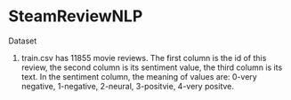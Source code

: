 # SteamReviewNLP

Dataset

1. train.csv has 11855 movie reviews. The first column is the id of this review, the second column is its sentiment value, the third column is its text. In the sentiment column, the meaning of values are: 0-very negative, 1-negative, 2-neural, 3-positvie, 4-very positve.
